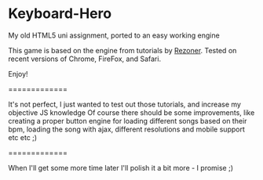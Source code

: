 Keyboard-Hero
=============

My old HTML5 uni assignment, ported to an easy working engine

This game is based on the engine from tutorials by [Rezoner](http://trickkr.rezoner.net/item/66/rezoners-games-from-scratch-architecture).
Tested on recent versions of Chrome, FireFox, and Safari.

Enjoy!

=============

It's not perfect, I just wanted to test out those tutorials, and increase my objective JS knowledge
Of course there should be some improvements, like creating a proper button engine for loading different songs based on their bpm, loading the song with ajax, 
different resolutions and mobile support etc etc ;)

=============

When I'll get some more time later I'll polish it a bit more - I promise ;)
